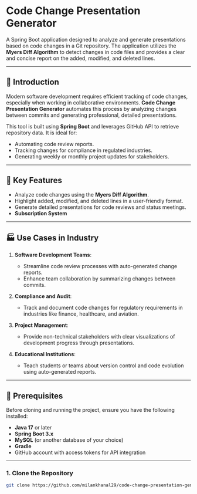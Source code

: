 # Code Change Presentation Generator

A Spring Boot application designed to analyze and generate presentations based on code changes in a Git repository. The application utilizes the **Myers Diff Algorithm** to detect changes in code files and provides a clear and concise report on the added, modified, and deleted lines.

---

## 🌟 **Introduction**

Modern software development requires efficient tracking of code changes, especially when working in collaborative environments. **Code Change Presentation Generator** automates this process by analyzing changes between commits and generating professional, detailed presentations. 

This tool is built using **Spring Boot** and leverages GitHub API to retrieve repository data. It is ideal for:
- Automating code review reports.
- Tracking changes for compliance in regulated industries.
- Generating weekly or monthly project updates for stakeholders.

---

## 🚀 **Key Features**

- Analyze code changes using the **Myers Diff Algorithm**.
- Highlight added, modified, and deleted lines in a user-friendly format.
- Generate detailed presentations for code reviews and status meetings.
- **Subscription System**

---

## 🏭 **Use Cases in Industry**

1. **Software Development Teams**:
   - Streamline code review processes with auto-generated change reports.
   - Enhance team collaboration by summarizing changes between commits.
   
2. **Compliance and Audit**:
   - Track and document code changes for regulatory requirements in industries like finance, healthcare, and aviation.

3. **Project Management**:
   - Provide non-technical stakeholders with clear visualizations of development progress through presentations.

4. **Educational Institutions**:
   - Teach students or teams about version control and code evolution using auto-generated reports.

---

## 🔧 **Prerequisites**

Before cloning and running the project, ensure you have the following installed:
- **Java 17** or later
- **Spring Boot 3.x**
- **MySQL** (or another database of your choice)
- **Gradle**
- GitHub account with access tokens for API integration

---


### 1. Clone the Repository
```bash
git clone https://github.com/milankhanal29/code-change-presentation-generator.git
